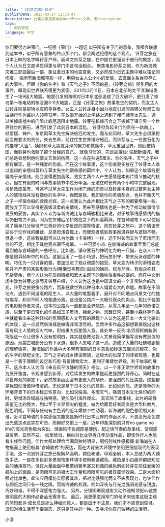```yaml
---
title: "《铃芽之旅》影评"
publishDate: 2023-03-27 11:33:47 
description: 此篇文章迁移自前WordPress文章，无description
tags:
  - 闲言碎语
language: 中文
---
```


你们要努力进窄门。--纪德《窄门》 --题记 似乎所有关于门的意象，我都会联想到这本书，似乎所有意象的终点那个门，都会阐述纪德的这个观点。 铃芽之旅在日本上映的名字叫铃芽户缔，而译文铃芽之旋，在中国它更强调于旅行的概念，而个人认为日文直译显得更与窄门中这句话相合。 聚焦电影铃芽之旅，作为新海城灾难三部曲最后一部，象征着日本的地震意象，又必然成为日式主题中难以铭记的伤痕。 像所有新海城电影一样，用男女主人公小小的爱情，去直面关系世界存亡的大事件。但跟《你的名字》和《天气之子》不同的是，《铃芽之旅》所引用的大事件，跟现实世界联系得更为紧密。2011年3月11日，日本东北部的太平洋海域发生了一场9级大地震。地震引发的海啸对日本东北部造成了巨大破坏，更引发了福岛第一核电站的核泄漏3·11大地震，正是《铃芽之旅》故事发生的契机，而女主人公铃芽则是那场地震的幸存者。女主人公铃芽自小因为地震引发的海啸父母双亡而由姨母作为监护人领养12年。在故事开始的上学路上遇到了闭门师草太先生，通过关掉废墟中的门阻止蚓厄遇阻止地震。铃芽在机缘巧合之下拔掉了镇守另一个世界往世的要石，进而引发了此刻日本的混乱。 铃芽担负起关门的责任一路南上，经爱媛、神户、东京同草太先生解决蚓厄的发生。而与此同时，草大先生必须承担起当做要太的责任，失去生命，前往往生世界镇守蚓厄。而铃芽与上一任要石化为的猫咪“大臣”、姨妈和草太朋友芽泽的努力和救赎中，草太重回世界，蚓厄被镇压，而铃芽也救赎了那个曾经的自己。 就像习惯的，先谈故事线: 说起新海城，我们总是会想到他纯情文艺后的伤痛。这一点在秒速5厘米、你的名字、天气之子中都有展现，是一种纯爱的伤痕。而在这个故事里，这个伤痕更多放在了铃芽本人难以逾越的亲情纠葛和与草太先生的宿命感的羁绊中。个人认为，如果这个故事线更偏向于亲情线，则会显得更加高级。男女主两个人产生感情是本影片情节推动的核心，但在有限的时间与故事情节中过分牵强，无法在时长有两个小时中完整展现。吊桥效应虽有，可逃不过草太先生作为闭门师的职责以及铃芽本身的过错男女主持人的感情线并没有像你的名字中，你既是我，我即是你的灵魂契合，也并不像天气之子一样宿命般的救赎光辉。这一点我认为此片相比天气之子写的都要牵强一些。 而放弃了可以显得更高级温柔的亲情线，用来写感情线也是一种为了推动故事情节发展的妥协。其实个人认为与新海诚比与宫崎骏相比来说，对于故事线感情线的描写仍旧笔力不到。同为在灾难后吊桥效应之下的纠葛羁绊。在宫崎骏笔下可以使起风了简单几分钟但产生奇妙的化学反应的深厚情谊。而在铃芽之旅中，这个情谊有妥协于动作戏的嫌疑，总感觉浅尝辄止，而使观者感到故事推进存疑与逻辑不畅。 但退一步，这些我依旧可以认为他像《卡洛特》一样，迫于时长而又为了市场而无奈的不足。相比于其他亮点瑕不掩瑜。 一些可爱小点: 在新海诚的故事里我们总能看到他与宫崎骏的一些呼应，比如说。镇守要石的神明化为的一只猫，在众人口中像是侧耳倾听中的角色。这里运用了一些小巧思，把玩忽职守，带来反派观感的神明，巧化为一只讨喜的猫，更加促进了观众观感的接受。草太变为椅子的滑稽姿态和并不严肃的某些形象行为(睡懒觉考教资);副线的姨妈、稔与芹泽，有观众称其冗杂赘余，但个人认为在压抑情绪和宏大主题下的趣味性事件必要的。而在中文剧场中改为铃芽之旅而非铃芽户缔，个人认为这也是中国译文的一个非常贴合的改变，铃芽之旅更像公路片，而非拯救世界此种日本人偏爱宏大的命题。故事在不同地点，遇到不同温暖的陌生人，以大量的笔墨着手，展开对不同地点风景文化的独特描写，和对不同人物相遇分离，这也是公路片一大吸引观众的卖点。相比于各国的电影制作者来说，日本的公路片一直都是业界翘楚，从零几年至一几年的奇诺之旅，以至于更日常化的作品如玉子市场，相合之物，悠哉日常，甚至小森林等作品中就能看出来这种轻松的氛围感和人文号观的展现个人认为这是日本一大文化输出的体现，这一点显然新海城是做得非常漂亮的。当然许多作品这都想要展现出这样富有风土人情的烟火气味，但结果大抵差强人意。此处举一反例:名侦探柯南新剧场版这一点让很多人没有想明白，其实就是做池袋人文景观简单描写没有做到位的原因。池袋古城部分没有下水道，很多人忽略了这一点。造成了大量的吐槽和剧情的理解偏差。 新海诚的作品中大多带有深刻的日本意象如秒速五厘米的樱花，你的名字的祭祀文化，天气之子的城乡建设面貌，这极大的加深了的读者观感，也算是一个善于理解的设定和巧思·背景建构宏大，更利于重建世界观，利于故事的展开。这点本人认为同《来自风平浪静的明天》相似，以一个非正常世界观的故事作为展开鱼度，令观者感到新奇，对后续发生的故事提起更强烈的好奇心。同时在这种世界观的绑定下，必然故事画面会有更宏大的场景，更强烈的对比美威。这些都是我国动漫值得借鉴的。无论是基于日本文化的意象，比如说蚓厄。还是简单的大环境背景下的日本标志性意向，比如说临海、多雨天气，强调日本文化烙印的同时，更增添异域威与独特感，更加吸引海外观众。 其实除了故事线，此片的硬性质量无比的强大，到以至于业界顶尖的程度。做为绘画爱好者简直是大型科教片。 配色明朗，不同与任何有主色调的近年爆款个性动漫，新海诚的配色总明朗又和谐，近平宫崎骏的平实感但又能突显新时代日本业界的作画水平。不畏高光亮色突出光感这点说实在可贵，而用好又更上一层。近年印象深刻的只有no game no life的高光亮色极为突出，但画风不协调即是硬伤，配之快节奏的故事线，使观感易疲劳，显然不妥。 线型恰当，横向对比业界折几年动漫作品，即使外行人也能看出线型问题。佳作大都处理恰当画风独特明显，厕纸则线性感极弱·新海诚在人物描画上使用极其“宫崎骏式”的表达，而在大背景大环境中使用更细腻现代的表现手法，这一点到铃芽之旅已极娴熟高明。铺色和谐，纵观全剧，本人总结为两大铺色手法，一是在多色彩多景观物象环境中使用和谐藏色。藏色是小白画师都应知应会的通用技巧，但在大量画面中极繁纷极丰富又和谐的藏色例如铃芽在前往爱媛的航船上的面画，是肉眼可见的极大工作量和肉限可见的极其震恸效果。二是大面积强对比单色，此法应用模仿实际极其难，把对比感强化而又不失表现力，也许佳作与厕纸之间只有一线之隔。而新海诚的处理，例如深夜与月光之强调光感与锐度，巧妙和谐，不得不深感笔力强大。 另外，分镜明晰观威宏大动作流畅顶配cv这些极明显的大制作必备品无需多言。 最后，我更愿意用窄门的句子来结束这极主观的简短影评:成长总是那么神秘而惊人，都是由于不注意，我们才不感觉到惊讶。须知对待生活有千姿百态，这只是其中的一种。去寻求你自己独特的生活吧。

小潘
